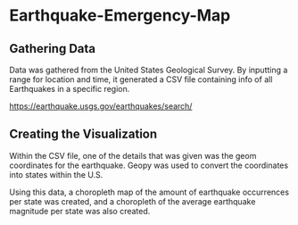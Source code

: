 # Earthquake-Emergency-Map

## Gathering Data

Data was gathered from the United States Geological Survey. By inputting a range for location and time, it generated a CSV file containing info of all Earthquakes in a specific region.

https://earthquake.usgs.gov/earthquakes/search/

## Creating the Visualization

Within the CSV file, one of the details that was given was the geom coordinates for the earthquake. Geopy was used to convert the coordinates into states within the U.S.

Using this data, a choropleth map of the amount of earthquake occurrences per state was created, and a choropleth of the average earthquake magnitude per state was also created.
